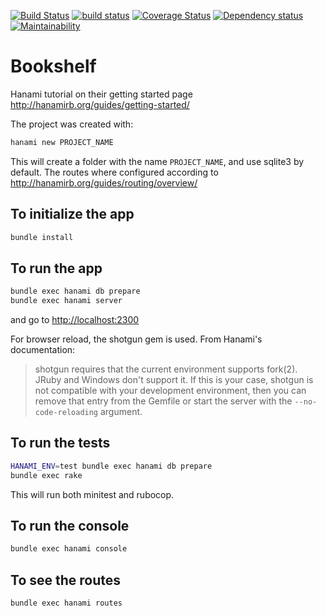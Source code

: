 [![Build Status](https://travis-ci.org/octopusinvitro/hanami-bookshelf.svg?branch=master)](https://travis-ci.org/octopusinvitro/hanami-bookshelf)
[![build status](https://gitlab.com/octopusinvitro/hanami-bookshelf/badges/master/build.svg)](https://gitlab.com/octopusinvitro/hanami-bookshelf/commits/master)
[![Coverage Status](https://coveralls.io/repos/github/octopusinvitro/hanami-bookshelf/badge.svg?branch=master)](https://coveralls.io/github/octopusinvitro/hanami-bookshelf?branch=master)
[![Dependency status](https://badges.depfu.com/badges/2835895f29d5f215c4fc6acb27ca54aa/overview.svg)](https://depfu.com/github/octopusinvitro/hanami-bookshelf?project=Bundler)
[![Maintainability](https://api.codeclimate.com/v1/badges/ba4c2690dd07d7d715d6/maintainability)](https://codeclimate.com/github/octopusinvitro/hanami-bookshelf/maintainability)

# Bookshelf

Hanami tutorial on their getting started page <http://hanamirb.org/guides/getting-started/>

The project was created with:

```bash
hanami new PROJECT_NAME
```

This will create a folder with the name `PROJECT_NAME`, and use sqlite3 by default.
The routes where configured according to <http://hanamirb.org/guides/routing/overview/>


## To initialize the app

```bash
bundle install
```


## To run the app

```bash
bundle exec hanami db prepare
bundle exec hanami server
```

and go to <http://localhost:2300>

For browser reload, the shotgun gem is used. From Hanami's documentation:

> shotgun requires that the current environment supports fork(2). JRuby and Windows don't support it. If this is your case, shotgun is not compatible with your development environment, then you can remove that entry from the Gemfile or start the server with the `--no-code-reloading` argument.


## To run the tests

```bash
HANAMI_ENV=test bundle exec hanami db prepare
bundle exec rake
```

This will run both minitest and rubocop.


## To run the console

```bash
bundle exec hanami console
```


## To see the routes

```bash
bundle exec hanami routes
```
